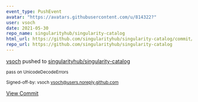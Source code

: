 ```yaml
---
event_type: PushEvent
avatar: "https://avatars.githubusercontent.com/u/814322?"
user: vsoch
date: 2021-05-30
repo_name: singularityhub/singularity-catalog
html_url: https://github.com/singularityhub/singularity-catalog/commit/f522eeaada8e95e57a43e269b24dbd1bc262fa47
repo_url: https://github.com/singularityhub/singularity-catalog
---
```


<a href='https://github.com/vsoch' target='_blank'>vsoch</a> pushed to <a href='https://github.com/singularityhub/singularity-catalog' target='_blank'>singularityhub/singularity-catalog</a>

<small>pass on UnicodeDecodeErrors

Signed-off-by: vsoch <vsoch@users.noreply.github.com></small>

<a href='https://github.com/singularityhub/singularity-catalog/commit/f522eeaada8e95e57a43e269b24dbd1bc262fa47' target='_blank'>View Commit</a>
